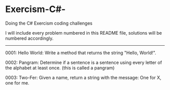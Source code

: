 # Exercism-C#-
Doing the C# Exercism coding challenges

I will include every problem numbered in this README file, solutions will be numbered accordingly.

--------------------------------------------------------------------------------------------------
0001: Hello World: 
    Write a method that returns the string "Hello, World!".
  
0002: Pangram:
    Determine if a sentence is a sentence using every letter of the alphabet at least once. (this is called a pangram)
    
0003: Two-Fer:
    Given a name, return a string with the message: One for X, one for me.


